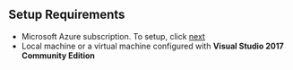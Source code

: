 ## Setup Requirements

  * Microsoft Azure subscription.  To setup, click [next](./01_Azure_Registration.md)
  * Local machine or a virtual machine configured with **Visual Studio 2017 Community Edition**